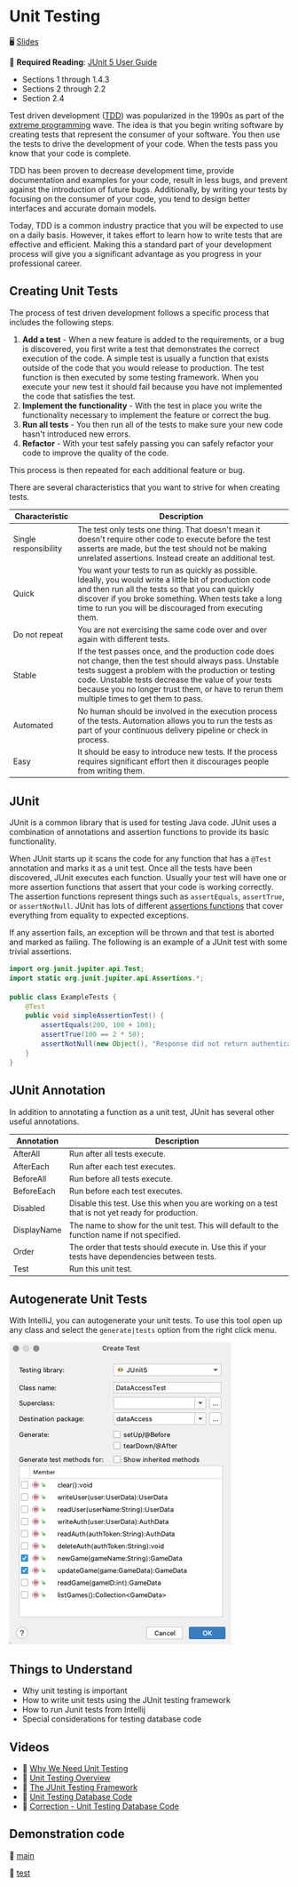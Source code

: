 # Unit Testing

🖥️ [Slides](https://docs.google.com/presentation/d/1gRoHgp1j28GHaJvzHJlqnrqtwfWfZz3F/edit?usp=sharing&ouid=114081115660452804792&rtpof=true&sd=true)

📖 **Required Reading**: [JUnit 5 User Guide](https://junit.org/junit5/docs/current/user-guide/)

- Sections 1 through 1.4.3
- Sections 2 through 2.2
- Section 2.4

Test driven development ([TDD](https://en.wikipedia.org/wiki/Test-driven_development)) was popularized in the 1990s as part of the [extreme programming](https://en.wikipedia.org/wiki/Extreme_programming) wave. The idea is that you begin writing software by creating tests that represent the consumer of your software. You then use the tests to drive the development of your code. When the tests pass you know that your code is complete.

TDD has been proven to decrease development time, provide documentation and examples for your code, result in less bugs, and prevent against the introduction of future bugs. Additionally, by writing your tests by focusing on the consumer of your code, you tend to design better interfaces and accurate domain models.

Today, TDD is a common industry practice that you will be expected to use on a daily basis. However, it takes effort to learn how to write tests that are effective and efficient. Making this a standard part of your development process will give you a significant advantage as you progress in your professional career.

## Creating Unit Tests

The process of test driven development follows a specific process that includes the following steps.

1. **Add a test** - When a new feature is added to the requirements, or a bug is discovered, you first write a test that demonstrates the correct execution of the code. A simple test is usually a function that exists outside of the code that you would release to production. The test function is then executed by some testing framework. When you execute your new test it should fail because you have not implemented the code that satisfies the test.
1. **Implement the functionality** - With the test in place you write the functionality necessary to implement the feature or correct the bug.
1. **Run all tests** - You then run all of the tests to make sure your new code hasn't introduced new errors.
1. **Refactor** - With your test safely passing you can safely refactor your code to improve the quality of the code.

This process is then repeated for each additional feature or bug.

There are several characteristics that you want to strive for when creating tests.

| Characteristic        | Description                                                                                                                                                                                                                                                                                                           |
| --------------------- | --------------------------------------------------------------------------------------------------------------------------------------------------------------------------------------------------------------------------------------------------------------------------------------------------------------------- |
| Single responsibility | The test only tests one thing. That doesn't mean it doesn't require other code to execute before the test asserts are made, but the test should not be making unrelated assertions. Instead create an additional test.                                                                                                |
| Quick                 | You want your tests to run as quickly as possible. Ideally, you would write a little bit of production code and then run all the tests so that you can quickly discover if you broke something. When tests take a long time to run you will be discouraged from executing them.                                       |
| Do not repeat         | You are not exercising the same code over and over again with different tests.                                                                                                                                                                                                                                        |
| Stable                | If the test passes once, and the production code does not change, then the test should always pass. Unstable tests suggest a problem with the production or testing code. Unstable tests decrease the value of your tests because you no longer trust them, or have to rerun them multiple times to get them to pass. |
| Automated             | No human should be involved in the execution process of the tests. Automation allows you to run the tests as part of your continuous delivery pipeline or check in process.                                                                                                                                           |
| Easy                  | It should be easy to introduce new tests. If the process requires significant effort then it discourages people from writing them.                                                                                                                                                                                    |

## JUnit

JUnit is a common library that is used for testing Java code. JUnit uses a combination of annotations and assertion functions to provide its basic functionality.

When JUnit starts up it scans the code for any function that has a `@Test` annotation and marks it as a unit test. Once all the tests have been discovered, JUnit executes each function. Usually your test will have one or more assertion functions that assert that your code is working correctly. The assertion functions represent things such as `assertEquals`, `assertTrue`, or `assertNotNull`. JUnit has lots of different [assertions functions](https://junit.org/junit5/docs/5.0.1/api/org/junit/jupiter/api/Assertions.html) that cover everything from equality to expected exceptions.

If any assertion fails, an exception will be thrown and that test is aborted and marked as failing. The following is an example of a JUnit test with some trivial assertions.

```java
import org.junit.jupiter.api.Test;
import static org.junit.jupiter.api.Assertions.*;

public class ExampleTests {
    @Test
    public void simpleAssertionTest() {
        assertEquals(200, 100 + 100);
        assertTrue(100 == 2 * 50);
        assertNotNull(new Object(), "Response did not return authentication String");
    }
}
```

## JUnit Annotation

In addition to annotating a function as a unit test, JUnit has several other useful annotations.

| Annotation  | Description                                                                                      |
| ----------- | ------------------------------------------------------------------------------------------------ |
| AfterAll    | Run after all tests execute.                                                                     |
| AfterEach   | Run after each test executes.                                                                    |
| BeforeAll   | Run before all tests execute.                                                                    |
| BeforeEach  | Run before each test executes.                                                                   |
| Disabled    | Disable this test. Use this when you are working on a test that is not yet ready for production. |
| DisplayName | The name to show for the unit test. This will default to the function name if not specified.     |
| Order       | The order that tests should execute in. Use this if your tests have dependencies between tests.  |
| Test        | Run this unit test.                                                                              |

## Autogenerate Unit Tests

With IntelliJ, you can autogenerate your unit tests. To use this tool open up any class and select the `generate|tests` option from the right click menu.

![generate tests](generate-tests.png)

## Things to Understand

- Why unit testing is important
- How to write unit tests using the JUnit testing framework
- How to run Junit tests from Intellij
- Special considerations for testing database code

## Videos

- 🎥 [Why We Need Unit Testing](https://byu.hosted.panopto.com/Panopto/Pages/Viewer.aspx?id=c5707c4c-77d9-43d7-b96b-ad6b014612ca&start=0)
- 🎥 [Unit Testing Overview](https://byu.hosted.panopto.com/Panopto/Pages/Viewer.aspx?id=bb1884b3-55ab-4a8b-be05-ad6b01477df8&start=0)
- 🎥 [The JUnit Testing Framework](https://byu.hosted.panopto.com/Panopto/Pages/Viewer.aspx?id=071e47be-a746-4e74-afd5-ad6b0149b2b8&start=0)
- 🎥 [Unit Testing Database Code](https://byu.hosted.panopto.com/Panopto/Pages/Viewer.aspx?id=6d8bf3b3-3ddd-4f3d-b90d-ad6b014f2bb7&start=0)
- 🎥 [Correction - Unit Testing Database Code](https://byu.hosted.panopto.com/Panopto/Pages/Viewer.aspx?id=9178d92a-e41b-48f4-8e68-adf8015d7a91&start=0)

## Demonstration code

📁 [main](example-code/main/)

📁 [test](example-code/test/)
